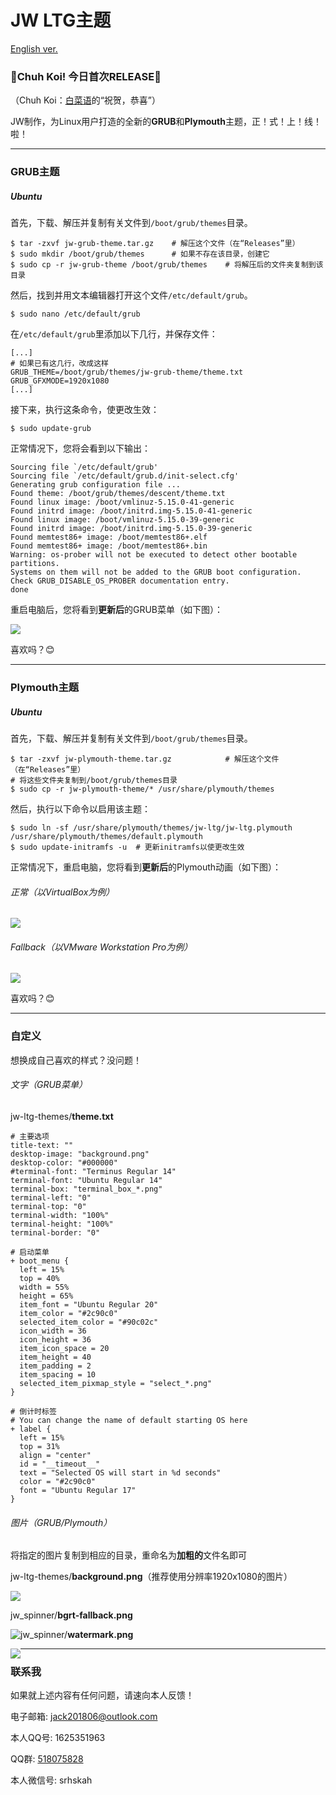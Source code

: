# JW LTG主题

[English ver.](./README.md)

### 🎊Chuh Koi! 今日首次RELEASE🎊

（Chuh Koi：[白菜语](https://lendasarieh.github.io)的“祝贺，恭喜”）

JW制作，为Linux用户打造的全新的**GRUB**和**Plymouth**主题，正！式！上！线！啦！

----

### GRUB主题

##### Ubuntu

首先，下载、解压并复制有关文件到`/boot/grub/themes`目录。

```shell
$ tar -zxvf jw-grub-theme.tar.gz	# 解压这个文件（在“Releases”里）
$ sudo mkdir /boot/grub/themes		# 如果不存在该目录，创建它
$ sudo cp -r jw-grub-theme /boot/grub/themes	# 将解压后的文件夹复制到该目录
```

然后，找到并用文本编辑器打开这个文件`/etc/default/grub`。

```shell
$ sudo nano /etc/default/grub
```

在`/etc/default/grub`里添加以下几行，并保存文件：

```shell
[...]
# 如果已有这几行，改成这样
GRUB_THEME=/boot/grub/themes/jw-grub-theme/theme.txt
GRUB_GFXMODE=1920x1080
[...]
```

接下来，执行这条命令，使更改生效：

```shell
$ sudo update-grub
```

正常情况下，您将会看到以下输出：

```shell
Sourcing file `/etc/default/grub'
Sourcing file `/etc/default/grub.d/init-select.cfg'
Generating grub configuration file ...
Found theme: /boot/grub/themes/descent/theme.txt
Found linux image: /boot/vmlinuz-5.15.0-41-generic
Found initrd image: /boot/initrd.img-5.15.0-41-generic
Found linux image: /boot/vmlinuz-5.15.0-39-generic
Found initrd image: /boot/initrd.img-5.15.0-39-generic
Found memtest86+ image: /boot/memtest86+.elf
Found memtest86+ image: /boot/memtest86+.bin
Warning: os-prober will not be executed to detect other bootable partitions.
Systems on them will not be added to the GRUB boot configuration.
Check GRUB_DISABLE_OS_PROBER documentation entry.
done
```

重启电脑后，您将看到**更新后**的GRUB菜单（如下图）：

<img src=".\Updated GRUB Menu (Sample).png" />

喜欢吗？😊

---

### Plymouth主题

##### Ubuntu

首先，下载、解压并复制有关文件到`/boot/grub/themes`目录。

```shell
$ tar -zxvf jw-plymouth-theme.tar.gz			# 解压这个文件（在“Releases”里）
# 将这些文件夹复制到/boot/grub/themes目录
$ sudo cp -r jw-plymouth-theme/* /usr/share/plymouth/themes
```

然后，执行以下命令以启用该主题：

```Shell
$ sudo ln -sf /usr/share/plymouth/themes/jw-ltg/jw-ltg.plymouth /usr/share/plymouth/themes/default.plymouth
$ sudo update-initramfs -u	# 更新initramfs以使更改生效
```

正常情况下，重启电脑，您将看到**更新后**的Plymouth动画（如下图）：

###### 正常（以VirtualBox为例）

<img src=".\Updated Plymouth Animation (Sample).png" />

###### Fallback（以VMware Workstation Pro为例）

<img src=".\Updated Plymouth Animation (Sample Fallback).png" />

喜欢吗？😊

---

### 自定义

想换成自己喜欢的样式？没问题！

###### 文字（GRUB菜单）

jw-ltg-themes/**theme.txt**

```shell
# 主要选项
title-text: ""
desktop-image: "background.png"
desktop-color: "#000000"
#terminal-font: "Terminus Regular 14"
terminal-font: "Ubuntu Regular 14"
terminal-box: "terminal_box_*.png"
terminal-left: "0"
terminal-top: "0"
terminal-width: "100%"
terminal-height: "100%"
terminal-border: "0"

# 启动菜单
+ boot_menu {
  left = 15%
  top = 40%
  width = 55%
  height = 65%
  item_font = "Ubuntu Regular 20"
  item_color = "#2c90c0"
  selected_item_color = "#90c02c"
  icon_width = 36
  icon_height = 36
  item_icon_space = 20
  item_height = 40
  item_padding = 2
  item_spacing = 10
  selected_item_pixmap_style = "select_*.png"
}

# 倒计时标签
# You can change the name of default starting OS here
+ label {
  left = 15%
  top = 31%
  align = "center"
  id = "__timeout__"
  text = "Selected OS will start in %d seconds"
  color = "#2c90c0"
  font = "Ubuntu Regular 17"
}
```

###### 图片（GRUB/Plymouth）

将指定的图片复制到相应的目录，重命名为**加粗的**文件名即可

jw-ltg-themes/**background.png**（推荐使用分辨率1920x1080的图片）

<img src=".\jw-grub-theme\background.png" />

jw_spinner/**bgrt-fallback.png**

<img src=".\jw-plymouth-theme\jw_spinner\bgrt-fallback.png"  style="float:left" />

jw_spinner/**watermark.png**

<img src=".\jw-plymouth-theme\jw_spinner\watermark.png" style="float:left" />

---

### 联系我

如果就上述内容有任何问题，请速向本人反馈！

电子邮箱: jack201806@outlook.com

本人QQ号: 1625351963

QQ群: [518075828](https://qm.qq.com/q/ZRfSu4nwMo )

本人微信号: srhskah

